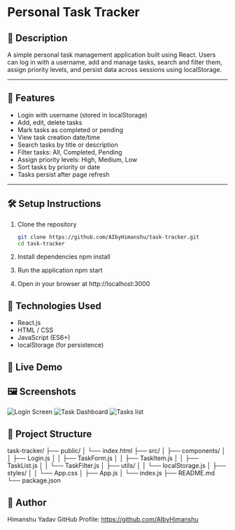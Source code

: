 # Personal Task Tracker

## 📖 Description
A simple personal task management application built using React. Users can log in with a username, add and manage tasks, search and filter them, assign priority levels, and persist data across sessions using localStorage.

---

## 🚀 Features
- Login with username (stored in localStorage)
- Add, edit, delete tasks
- Mark tasks as completed or pending
- View task creation date/time
- Search tasks by title or description
- Filter tasks: All, Completed, Pending
- Assign priority levels: High, Medium, Low
- Sort tasks by priority or date
- Tasks persist after page refresh

---

## 🛠 Setup Instructions
1. Clone the repository  
   ```bash
   git clone https://github.com/AIbyHimanshu/task-tracker.git
   cd task-tracker

2. Install dependencies
    npm install

3. Run the application
    npm start

4. Open in your browser at
http://localhost:3000


## 🧰 Technologies Used
- React.js
- HTML / CSS
- JavaScript (ES6+)
- localStorage (for persistence)

## 🔗 Live Demo


## 🖼️ Screenshots
![Login Screen](screenshots/login.png)
![Task Dashboard](screenshots/dashboard.png)
![Tasks list](screenshots/tasks.png)


## 📁 Project Structure
task-tracker/
├── public/
│   └── index.html
├── src/
│   ├── components/
│   │   ├── Login.js
│   │   ├── TaskForm.js
│   │   ├── TaskItem.js
│   │   ├── TaskList.js
│   │   └── TaskFilter.js
│   ├── utils/
│   │   └── localStorage.js
│   ├── styles/
│   │   └── App.css
│   ├── App.js
│   └── index.js
├── README.md
└── package.json


## 🙌 Author
Himanshu Yadav
GitHub Profile: https://github.com/AIbyHimanshu
